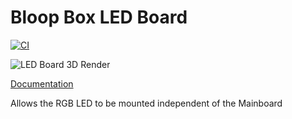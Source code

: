 # Bloop Box LED Board

[![CI](https://github.com/bloop-box/bloop-box-led-board/actions/workflows/ci.yml/badge.svg)](https://github.com/bloop-box/bloop-box-led-board/actions/workflows/ci.yml)

![LED Board 3D Render](https://bloop-box.github.io/bloop-box-led-board/3D/BloopBox%20LED-Board-3D_top.png)

[Documentation](https://bloop-box.github.io/bloop-box-led-board)

Allows the RGB LED to be mounted independent of the Mainboard
